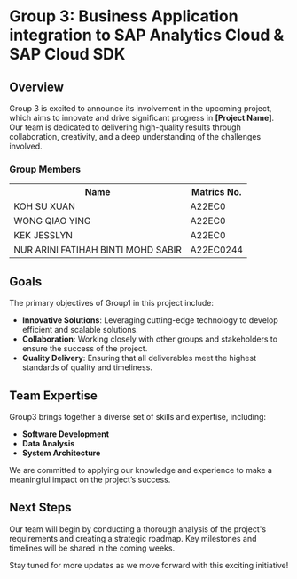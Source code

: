 # Group 3: Business Application integration to SAP Analytics Cloud & SAP Cloud SDK

## Overview
Group 3 is excited to announce its involvement in the upcoming project, which aims to innovate and drive significant progress in **[Project Name]**. Our team is dedicated to delivering high-quality results through collaboration, creativity, and a deep understanding of the challenges involved.

<div class="group-section">
    <h3>Group Members</h3>
    <table>
        <tr>
            <th>Name</th>
            <th>Matrics No.</th>
        </tr>
        <tr>
            <td>KOH SU XUAN</td>
            <td>A22EC0</td>
        </tr>
        <tr>
              <td>WONG QIAO YING</td>
              <td>A22EC0</td>
          </tr>
          <tr>
              <td>KEK JESSLYN</td>
              <td>A22EC0</td>
          </tr>
          <tr>
              <td>NUR ARINI FATIHAH BINTI MOHD SABIR</td>
              <td>A22EC0244</td>
          </tr>
        </table>
</div>

## Goals
The primary objectives of Group1 in this project include:
- **Innovative Solutions**: Leveraging cutting-edge technology to develop efficient and scalable solutions.
- **Collaboration**: Working closely with other groups and stakeholders to ensure the success of the project.
- **Quality Delivery**: Ensuring that all deliverables meet the highest standards of quality and timeliness.

## Team Expertise
Group3 brings together a diverse set of skills and expertise, including:
- **Software Development**
- **Data Analysis**
- **System Architecture**

We are committed to applying our knowledge and experience to make a meaningful impact on the project’s success.

## Next Steps
Our team will begin by conducting a thorough analysis of the project's requirements and creating a strategic roadmap. Key milestones and timelines will be shared in the coming weeks.

Stay tuned for more updates as we move forward with this exciting initiative!
